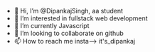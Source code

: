 - 👋 Hi, I’m @DipankajSingh, aa student
- 👀 I’m interested in fullstack web development
- 🌱 I’m currently Javascript
- 💞️ I’m looking to collaborate on github
- 📫 How to reach me insta--> it's_dipankaj

<!---
DipankajSingh/DipankajSingh is a ✨ special ✨ repository because its `README.md` (this file) appears on your GitHub profile.
You can click the Preview link to take a look at your changes.
--->
